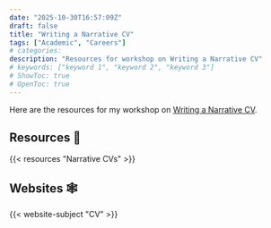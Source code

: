 ```yaml
---
date: "2025-10-30T16:57:09Z"
draft: false
title: "Writing a Narrative CV"
tags: ["Academic", "Careers"]
# categories: 
description: "Resources for workshop on Writing a Narrative CV"
# keywords: ["keyword 1", "keyword 2", "keyword 3"]
# ShowToc: true
# OpenToc: true  
---
```


Here are the resources for my workshop on [Writing a Narrative CV](../../../workshops/writing-a-narrative-cv/).

## Resources 🧭

{{< resources "Narrative CVs" >}}

## Websites 🕸️

{{< website-subject "CV" >}}